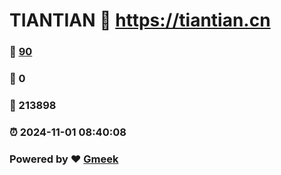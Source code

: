 # TIANTIAN :link: https://tiantian.cn 
### :page_facing_up: [90](https://tiantian.cn/tag.html) 
### :speech_balloon: 0 
### :hibiscus: 213898 
### :alarm_clock: 2024-11-01 08:40:08 
### Powered by :heart: [Gmeek](https://github.com/Meekdai/Gmeek)

